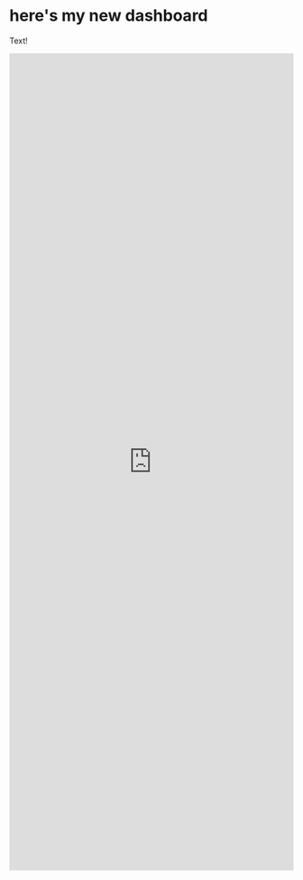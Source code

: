 # here's my new dashboard

Text!

<iframe src="https://insights.arcgis.com/#/embed/48cb3121edba427d85e152a632f79721" width="100%" height="1450" frameborder="0"></iframe>
